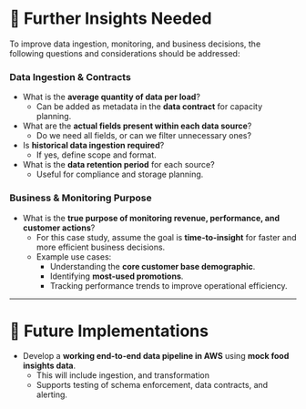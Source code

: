 # 🔎 Further Insights Needed

To improve data ingestion, monitoring, and business decisions, the following questions and considerations should be addressed:

### Data Ingestion & Contracts

- What is the **average quantity of data per load**?
  - Can be added as metadata in the **data contract** for capacity planning.
- What are the **actual fields present within each data source**?
  - Do we need all fields, or can we filter unnecessary ones?
- Is **historical data ingestion required**?
  - If yes, define scope and format.
- What is the **data retention period** for each source?
  - Useful for compliance and storage planning.

### Business & Monitoring Purpose

- What is the **true purpose of monitoring revenue, performance, and customer actions**?
  - For this case study, assume the goal is **time-to-insight** for faster and more efficient business decisions.
  - Example use cases:
    - Understanding the **core customer base demographic**.
    - Identifying **most-used promotions**.
    - Tracking performance trends to improve operational efficiency.

---

# 🚀 Future Implementations

- Develop a **working end-to-end data pipeline in AWS** using **mock food insights data**.
  - This will include ingestion, and transformation
  - Supports testing of schema enforcement, data contracts, and alerting.
